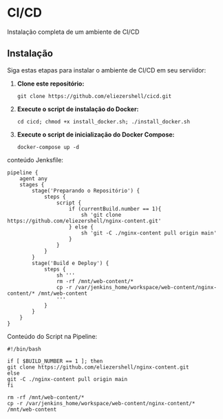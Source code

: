 # CI/CD
Instalação completa de um ambiente de CI/CD

## Instalação

Siga estas etapas para instalar o ambiente de CI/CD em seu serviidor:

1. **Clone este repositório:**
   ```
   git clone https://github.com/eliezershell/cicd.git
   ```

2. **Execute o script de instalação do Docker:**
   ```
   cd cicd; chmod +x install_docker.sh; ./install_docker.sh
   ```
2. **Execute o script de inicialização do Docker Compose:**
   ```
   docker-compose up -d
   ```

conteúdo Jenksfile:

```
pipeline {
    agent any
    stages {
        stage('Preparando o Repositório') {
            steps {
                script {
                    if (currentBuild.number == 1){
                        sh 'git clone https://github.com/eliezershell/nginx-content.git'   
                    } else {
                        sh 'git -C ./nginx-content pull origin main'
                    }
                }
            }
        }
        stage('Build e Deploy') {
            steps {
                sh '''
                rm -rf /mnt/web-content/*
                cp -r /var/jenkins_home/workspace/web-content/nginx-content/* /mnt/web-content
                '''
            }
        }
    }
}
```

Conteúdo do Script na Pipeline:

```
#!/bin/bash

if [ $BUILD_NUMBER == 1 ]; then
git clone https://github.com/eliezershell/nginx-content.git
else
git -C ./nginx-content pull origin main
fi

rm -rf /mnt/web-content/*
cp -r /var/jenkins_home/workspace/web-content/nginx-content/* /mnt/web-content
```
